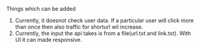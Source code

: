 Things which can be added
1. Currently, it doesnot check user data. If a particular user will click more than once then also traffic for shorturl wil increase.
2. Currently, the input the api takes is from a file(url.txt and link.txt). With UI it can made responsive.